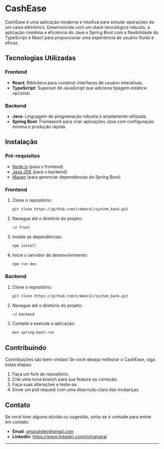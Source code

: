 # CashEase

CashEase é uma aplicação moderna e intuitiva para simular operações de um caixa eletrônico. Desenvolvida com um stack tecnológico robusto, a aplicação combina a eficiência do Java e Spring Boot com a flexibilidade do TypeScript e React para proporcionar uma experiência de usuário fluida e eficaz.

## Tecnologias Utilizadas

### Frontend

- **React**: Biblioteca para construir interfaces de usuário interativas.
- **TypeScript**: Superset de JavaScript que adiciona tipagem estática opcional.

### Backend

- **Java**: Linguagem de programação robusta e amplamente utilizada.
- **Spring Boot**: Framework para criar aplicações Java com configuração mínima e produção rápida.

## Instalação

### Pré-requisitos

- [Node.js](https://nodejs.org/) (para o frontend)
- [Java JDK](https://www.oracle.com/java/technologies/javase-downloads.html) (para o backend)
- [Maven](https://maven.apache.org/) (para gerenciar dependências do Spring Boot)

### Frontend

1. Clone o repositório:

    ```bash
    git clone https://github.com/LrAmaral/system_bank.git
    ```

2. Navegue até o diretório do projeto:

    ```bash
    cd front
    ```

3. Instale as dependências:

    ```bash
    npm install
    ```

4. Inicie o servidor de desenvolvimento:

    ```bash
    npm run dev
    ```

### Backend

1. Clone o repositório:

    ```bash
    git clone https://github.com/LrAmaral/system_bank.git
    ```

2. Navegue até o diretório do projeto:

    ```bash
    cd backend
    ```

3. Compile e execute a aplicação:

    ```bash
    mvn spring-boot:run
    ```

## Contribuindo

Contribuições são bem-vindas! Se você deseja melhorar o CashEase, siga estas etapas:

1. Faça um fork do repositório.
2. Crie uma nova branch para sua feature ou correção.
3. Faça suas alterações e teste-as.
4. Envie um pull request com uma descrição clara das mudanças.

## Contato

Se você tiver alguma dúvida ou sugestão, sinta-se à vontade para entrar em contato:

- **Email**: amaralrdev@gmail.com
- **LinkedIn**: https://www.linkedin.com/in/lramaral

---
